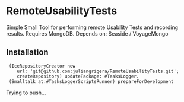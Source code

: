 # RemoteUsabilityTests
Simple Small Tool for performing remote Usability Tests and recording results.
Requires MongoDB.
Depends on: Seaside / VoyageMongo

## Installation
```smalltalk
 (IceRepositoryCreator new
  	url: 'git@github.com:juliangrigera/RemoteUsabilityTests.git';
  	createRepository) updatePackage: #TasksLogger.
 (Smalltalk at:#TasksLoggerScriptsRunner) prepareForDevelopment
```

Trying to push...
